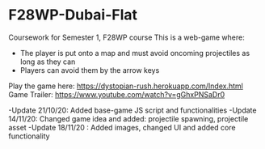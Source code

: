 # F28WP-Dubai-Flat
Coursework for Semester 1, F28WP course
This is a web-game where:
- The player is put onto a map and must avoid oncoming projectiles as long as they can 
- Players can avoid them by the arrow keys

Play the game here: https://dystopian-rush.herokuapp.com/Index.html
Game Trailer: https://www.youtube.com/watch?v=gGhxPNSaDr0

-Update 21/10/20: Added base-game JS script and functionalities
-Update 14/11/20: Changed game idea and added: projectile spawning, projectile asset
-Update 18/11/20 : Added images, changed UI and added core functionality 
